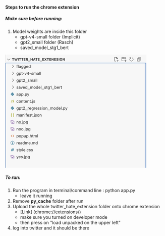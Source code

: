 #### Steps to run the chrome extension

##### Make sure before running:

1) Model weights are inside this folder 
    - gpt-v4-small folder (Implicit)
    - gpt2_small folder (Rasch)
    - saved_model_stg1_bert

![Folder Organization](folder_org.png)


##### To run:

1) Run the program in terminal/command line : python app.py 
    - leave it running 
2) Remove __py_cache__ folder after run 
3) Upload the whole twitter_hate_extension folder onto chrome extension 
    - [Link] (chrome://extensions/)
    - make sure you turned on developer mode 
    - then press on "load unpacked on the upper left"
4) log into twitter and it should be there 

